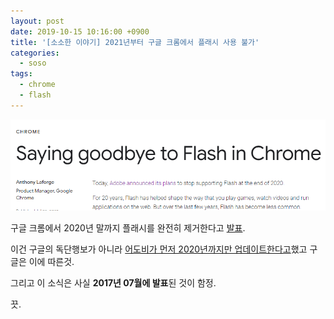 ```yaml
---
layout: post
date: 2019-10-15 10:16:00 +0900
title: '[소소한 이야기] 2021년부터 구글 크롬에서 플래시 사용 불가'
categories:
  - soso
tags:
  - chrome
  - flash
---
```


![](/images/goodbye-flash-from-chrome.png)

구글 크롬에서 2020년 말까지 플래시를 완전히 제거한다고 [발표](https://www.blog.google/products/chrome/saying-goodbye-flash-chrome/).

이건 구글의 독단행보가 아니라 [어도비가 먼저 2020년까지만 업데이트한다고](https://theblog.adobe.com/adobe-flash-update/)했고 구글은 이에 따른것.

그리고 이 소식은 사실 **2017년 07월에 발표**된 것이 함정.

끗.
